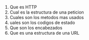 1. Que es HTTP
2. Cual es la estructura de una peticion
3. Cuales son los metodos mas usados
4. uales son los codigos de estado
5. Que son los encabezados
6. Que es una estructura de una URL
